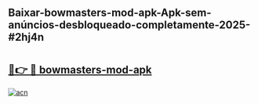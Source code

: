 ## Baixar-bowmasters-mod-apk-Apk-sem-anúncios-desbloqueado-completamente-2025-#2hj4n

# <h2><a href="https://ainizakaria.my?title=bowmasters-mod-apk&ref=20M">🔗👉 🔴 bowmasters-mod-apk</a></h2>

[![acn](https://github.com/user-attachments/assets/0f9c940e-d8b0-45ae-aac7-cd30a18b3e1c)](https://ainizakaria.my?title=bowmasters-mod-apk&ref=20M)

